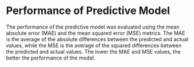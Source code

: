 # Performance of Predictive Model
The performance of the predictive model was evaluated using the mean absolute error (MAE) and the mean squared error (MSE) metrics. The MAE is the average of the absolute differences between the  predicted and actual values, while the MSE is the average of the squared differences between the predicted and actual  values. The lower the MAE and MSE values, the better the performance of the model.